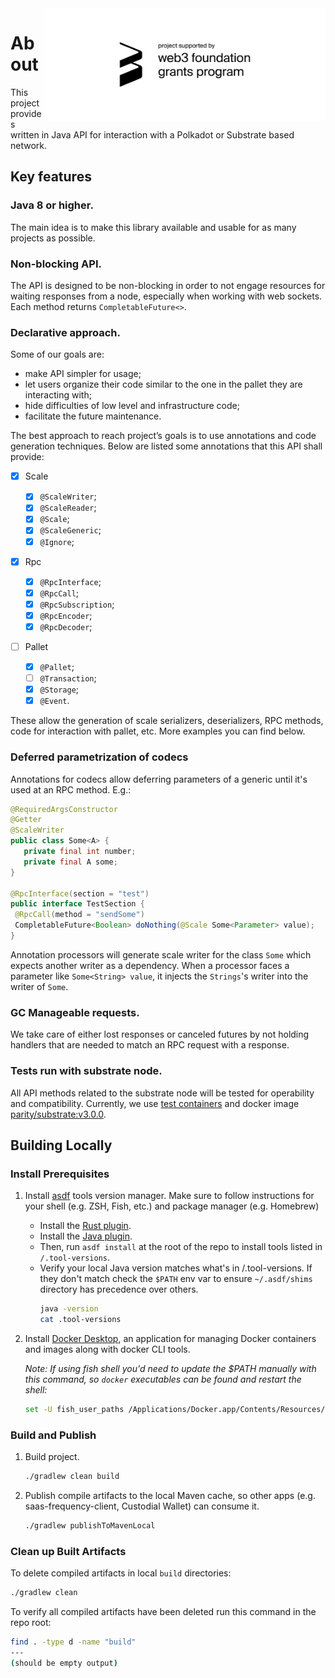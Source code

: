 <a href="https://github.com/w3f/Grants-Program/blob/master/applications/substrate_client_java.md">
  <img align="right" width="450" src="./docs/web3 foundation_grants_badge_black.svg">
</a>

# About

This project provides written in Java API for interaction with a Polkadot or Substrate based network.

## Key features

### Java 8 or higher.

The main idea is to make this library available and usable for as many projects as possible.

### Non-blocking API.

The API is designed to be non-blocking in order to not engage resources for waiting responses from a node, especially when working with web sockets.
Each method returns `CompletableFuture<>`.

### Declarative approach.

Some of our goals are:

- make API simpler for usage;
- let users organize their code similar to the one in the pallet they are interacting with;
- hide difficulties of low level and infrastructure code;
- facilitate the future maintenance.

The best approach to reach project’s goals is to use annotations and code generation techniques. Below are listed some annotations that this API shall provide:

- [x] Scale

  - [x] `@ScaleWriter`;
  - [x] `@ScaleReader`;
  - [x] `@Scale`;
  - [x] `@ScaleGeneric`;
  - [x] `@Ignore`;

- [x] Rpc

  - [x] `@RpcInterface`;
  - [x] `@RpcCall`;
  - [x] `@RpcSubscription`;
  - [x] `@RpcEncoder`;
  - [x] `@RpcDecoder`;

- [ ] Pallet
  - [x] `@Pallet`;
  - [ ] `@Transaction`;
  - [x] `@Storage`;
  - [x] `@Event`.

These allow the generation of scale serializers, deserializers, RPC methods, code for interaction with pallet, etc.
More examples you can find below.

### Deferred parametrization of codecs

Annotations for codecs allow deferring parameters of a generic until it's used at an RPC method. E.g.:

```java
@RequiredArgsConstructor
@Getter
@ScaleWriter
public class Some<A> {
   private final int number;
   private final A some;
}

@RpcInterface(section = "test")
public interface TestSection {
 @RpcCall(method = "sendSome")
 CompletableFuture<Boolean> doNothing(@Scale Some<Parameter> value);
}
```

Annotation processors will generate scale writer for the class `Some` which expects another writer as a dependency.
When a processor faces a parameter like `Some<String> value`, it injects the `Strings`'s writer into the writer of `Some`.

### GC Manageable requests.

We take care of either lost responses or canceled futures by not holding handlers that are needed to match an RPC request with a response.

### Tests run with substrate node.

All API methods related to the substrate node will be tested for operability and compatibility.
Currently, we use [test containers](https://www.testcontainers.org/) and docker image [parity/substrate:v3.0.0](https://hub.docker.com/layers/parity/substrate/v3.0.0/images/sha256-1aef07509d757c584320773c476dcb6077578bbf2f5e468ceb413dcf908897f1?context=explore).

## Building Locally

### Install Prerequisites

1. Install [asdf](https://asdf-vm.com/guide/getting-started.html) tools version manager. Make sure to follow instructions for your shell (e.g. ZSH, Fish, etc.) and package manager (e.g. Homebrew)

   - Install the [Rust plugin](https://github.com/asdf-community/asdf-rust).
   - Install the [Java plugin](https://github.com/halcyon/asdf-java).
   - Then, run `asdf install` at the root of the repo to install tools listed in `/.tool-versions`.
   - Verify your local Java version matches what's in /.tool-versions. If they don't match check the `$PATH` env var to ensure `~/.asdf/shims` directory has precedence over others.
     ```sh
     java -version
     cat .tool-versions
     ```

1. Install [Docker Desktop](https://www.docker.com/products/docker-desktop/), an application for managing Docker containers and images along with docker CLI tools.

   _Note: If using fish shell you'd need to update the $PATH manually with this command, so `docker` executables can be found and restart the shell:_

   ```sh
   set -U fish_user_paths /Applications/Docker.app/Contents/Resources/bin $fish_user_paths
   ```

### Build and Publish

1. Build project.

   ```sh
   ./gradlew clean build
   ```

1. Publish compile artifacts to the local Maven cache, so other apps (e.g. saas-frequency-client, Custodial Wallet) can consume it.

   ```sh
   ./gradlew publishToMavenLocal
   ```

### Clean up Built Artifacts

To delete compiled artifacts in local `build` directories:

```sh
./gradlew clean
```

To verify all compiled artifacts have been deleted run this command in the repo root:

```sh
find . -type d -name "build"
---
(should be empty output)
```
